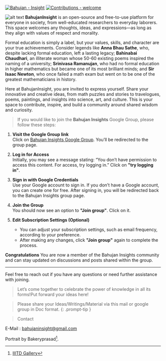 
[![Bahujan - Insight](https://img.shields.io/badge/Bahujan-Insight-blue)](https://bahujaninsight.github.io/)
[![Contributions - welcome](https://img.shields.io/badge/contributions-welcome-blue)](/CONTRIBUTING.md "Go to contributions doc")



![alt text](/_posts/sid.jpg)
**BahujanInsight** is an open-source and free-to-use platform for everyone in society, from well-educated researchers to everyday laborers. This space welcomes any thoughts, ideas, and expressions—as long as they align with values of respect and morality. 

Formal education is simply a label, but your values, skills, and character are your true achievements. Consider legends like **Anna Bhau Sathe**, who, despite lacking formal education, left a lasting legacy; **Bahinabai Chaudhari**, an illiterate woman whose 50-60 existing poems inspired the naming of a university; **Srinivasa Ramanujan**, who had no formal education in higher mathematics but became one of its most brilliant minds; and **Sir Isaac Newton**, who once failed a math exam but went on to be one of the greatest mathematicians in history. 

Here at BahujanInsight, you are invited to express yourself. Share your innovative and creative ideas, from math puzzles and stories to travelogues, poems, paintings, and insights into science, art, and culture. This is your space to contribute, inspire, and build a community around shared wisdom and curiosity.


>If you would like to join the **Bahujan Insights** Google Group, please follow these steps:

1. **Visit the Google Group link**  
   Click on [Bahujan Insights Google Group](https://groups.google.com/g/bahujaninsights). You’ll be redirected to the group page.

2. **Log in for Access**  
  Initially, you may see a message stating: “You don’t have permission to access this content. For access, try logging in.” Click on **"try logging in"**.

3. **Sign in with Google Credentials**  
    Use your Google account to sign in. If you don’t have a Google account, you can create one for free.
 After signing in, you will be redirected back to the Bahujan Insights group page.

4. **Join the Group**  
  You should now see an option to **"Join group"**. Click on it.

5. **Edit Subscription Settings (Optional)**  
   - You can adjust your subscription settings, such as email frequency, according to your preference.
   - After making any changes, click **"Join group"** again to complete the process.

**Congratulations** You are now a member of the Bahujan Insights community and can stay updated on discussions and posts shared within the group.

--- 

Feel free to reach out if you have any questions or need further assistance with joining.

>Let’s come together to celebrate the power of knowledge in all its forms!Put forward your ideas here!

<!-- markdownlint-capture -->
<!-- markdownlint-disable -->

 > Please share your Ideas/Writings/Material via this mail or google group in Doc format.
{: .prompt-tip }

<!-- markdownlint-restore -->

> Contact 

E-Mail : bahujaninsight@gmail.com

Portrait by Bakeryprasad[^footnote].

[^footnote]: [IIITD Gallery](https://iiitd.ac.in/gallery/ddc22.html)

